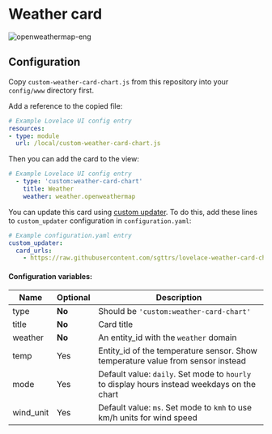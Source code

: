 # Weather card

![openweathermap-eng](https://user-images.githubusercontent.com/33804747/50649716-d987f880-0fa8-11e9-9608-93aa8b2857f4.png)

## Configuration

Copy `custom-weather-card-chart.js` from this repository into your `config/www` directory first.

Add a reference to the copied file:
```yaml
# Example Lovelace UI config entry
resources:
- type: module
  url: /local/custom-weather-card-chart.js
```
Then you can add the card to the view:
```yaml
# Example Lovelace UI config entry
  - type: 'custom:weather-card-chart'
    title: Weather
    weather: weather.openweathermap
```
You can update this card using [custom updater](https://github.com/custom-components/custom_updater). To do this, add these lines to `custom_updater` configuration in `configuration.yaml`:
```yaml
# Example configuration.yaml entry
custom_updater:
  card_urls:
    - https://raw.githubusercontent.com/sgttrs/lovelace-weather-card-chart/master/custom-updater.json
```

#### Configuration variables:

| Name      | Optional | Description                                                                                        |
| --------- | -------- | -------------------------------------------------------------------------------------------------- |
| type      | **No**   | Should be `'custom:weather-card-chart'`                                                            |
| title     | **No**   | Card title                                                                                         |
| weather   | **No**   | An entity_id with the `weather` domain                                                             |
| temp      | Yes      | Entity_id of the temperature sensor. Show temperature value from sensor instead                    |
| mode      | Yes      | Default value: `daily`. Set mode to `hourly` to display hours instead weekdays on the chart        |
| wind_unit | Yes      | Default value: `ms`. Set mode to `kmh` to use km/h units for wind speed                            |
